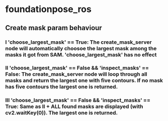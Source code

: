 # foundationpose_ros

## Create mask param behaviour

### I 'choose_largest_mask' == True: The create_mask_server node will automatically choosoe the largest mask among the masks it got from SAM. 'choose_largest_mask' has no effect
### II 'choose_largest_mask' == False && 'inspect_masks' == False: The create_mask_server node will loop through all masks and return the largest one with five contours. If no mask has five contours the largest one is returned.
### III 'choose_largest_mask' == False && 'inspect_masks' == True: Same as II + ALL found masks are displayed (with cv2.waitKey(0)). The largest one is returned.
